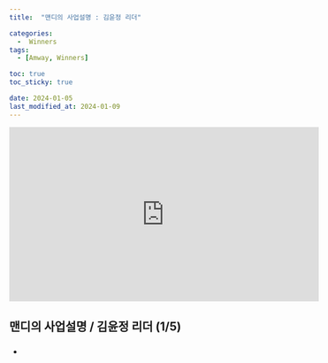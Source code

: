```yaml
---
title:  "맨디의 사업설명 : 김윤정 리더" 

categories:
  -  Winners
tags:
  - [Amway, Winners]

toc: true
toc_sticky: true

date: 2024-01-05
last_modified_at: 2024-01-09
---
```



<iframe width="560" height="315" src="https://youtu.be/Yb65L_JsnDY?si=s1jpDCHrmH2APA0L" title="YouTube video player" frameborder="0" allow="accelerometer; autoplay; clipboard-write; encrypted-media; gyroscope; picture-in-picture; web-share" allowfullscreen></iframe>


## 맨디의 사업설명 / 김윤정 리더 (1/5)
###
+ 